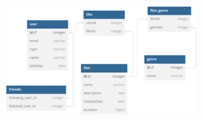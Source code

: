 ![Screenshot of a comment on a GitHub issue showing an image, added in the Markdown, of an Octocat smiling and raising a tentacle.](https://github.com/Kumyshev/test_catalog/blob/master/Untitled%20(1).svg)
